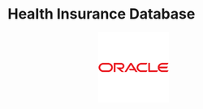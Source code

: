 <h1>Health Insurance Database</h1>
<p align="center">
  <img src="https://raw.githubusercontent.com/devicons/devicon/master/icons/oracle/oracle-original.svg" alt="oracle" width="140" height="140"/> &nbsp;
</p>
